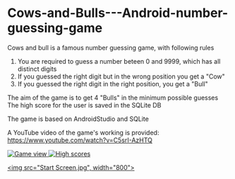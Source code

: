 # Cows-and-Bulls---Android-number-guessing-game

Cows and bull is a famous number guessing game, with following rules

1. You are required to guess a number beteen 0 and 9999, which has all distinct digits
2. If you guessed the right digit but in the wrong position you get a "Cow"
3. If you guessed the right digit in the right position, you get a "Bull"

The aim of the game is to get 4 "Bulls" in the minimum possible guesses
The high score for the user is saved in the SQLite DB

The game is based on AndroidStudio and SQLite

A YouTube video of the game's working is provided: https://www.youtube.com/watch?v=C5srI-AzHTQ


<p>
<a href="https://drive.google.com/uc?export=view&id=0By8hUJNS38zXN2ZRbGdlcEJlYjQ"><img src="https://drive.google.com/uc?export=view&id=0By8hUJNS38zXN2ZRbGdlcEJlYjQ" style="width: 650px; max-width: 100%; height: auto" title="Game view" /> 
  </p?
  
  
  <a href="https://drive.google.com/uc?export=view&id=0By8hUJNS38zXYzVyRG9pSDRzTWs"><img src="https://drive.google.com/uc?export=view&id=0By8hUJNS38zXYzVyRG9pSDRzTWs" style="width: 650px; max-width: 100%; height: auto" title="High scores" />
  
  
  <img src="Start Screen.jpg", width="800">

  

